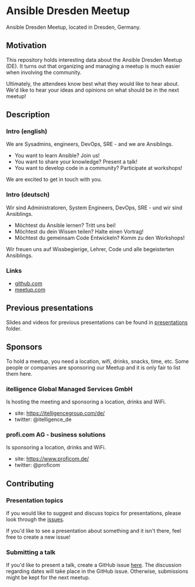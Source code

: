# Ansible Dresden Meetup

Ansible Dresden Meetup, located in Dresden, Germany.

## Motivation

This repository holds interesting data about the Ansible Dresden Meetup (DE). It
turns out that organizing and managing a meetup is much easier when involving
the community.

Ultimately, the attendees know best what they would like to hear about.
We'd like to hear your ideas and opinions on what should be in the next meetup!

## Description

### Intro (english)

We are Sysadmins, engineers, DevOps, SRE - and we are Ansiblings.

-   You want to learn Ansible? Join us!
-   You want to share your knowledge? Present a talk!
-   You want to develop code in a community? Participate at workshops!

We are excited to get in touch with you.

### Intro (deutsch)

Wir sind Administratoren, System Engineers, DevOps, SRE - und wir sind Ansiblings.

-   Möchtest du Ansible lernen? Tritt uns bei!
-   Möchtest du dein Wissen teilen? Halte einen Vortrag!
-   Möchtest du gemeinsam Code Entwickeln? Komm zu den Workshops!

Wir freuen uns auf Wissbegierige, Lehrer, Code und alle begeisterten Ansiblings.

### Links

-   [github.com](https://github.com/ansible-community/ansible-dresden-meetup)
-   [meetup.com](https://www.meetup.com/de-DE/Ansible-Meetup-Dresden)

## Previous presentations

Slides and videos for previous presentations can be found in
[presentations](./presentations) folder.

## Sponsors

To hold a meetup, you need a location, wifi, drinks, snacks, time, etc. Some
people or companies are sponsoring our Meetup and it is only fair to list them
here.

### itelligence Global Managed Services GmbH

Is hosting the meeting and sponsoring a location, drinks and WiFi.

-   site: <https://itelligencegroup.com/de/>
-   twitter: @itelligence_de

### profi.com AG - business solutions

Is sponsoring a location, drinks and WiFi.

-   site: <https://www.proficom.de/>
-   twitter: @proficom

## Contributing

### Presentation topics

If you would like to suggest and discuss topics for presentations, please look
through the
[issues](https://github.com/ansible-community/ansible-dresden-meetup/issues).

If you'd like to see a presentation about something and it isn't there, feel
free to create a new issue!

### Submitting a talk

If you'd like to present a talk, create a GitHub issue
[here](https://github.com/ansible-community/ansible-dresden-meetup/issues/new/choose).
The discussion regarding dates will take place in the GitHub issue.
Otherwise, submissions might be kept for the next meetup.
